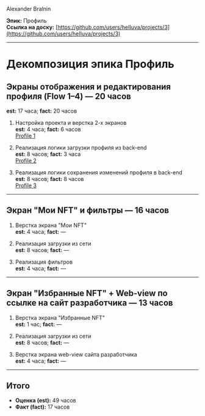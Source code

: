 Alexander Bralnin

**Эпик:** Профиль  
**Ссылка на доску:** [https://github.com/users/heIIuva/projects/3](https://github.com/users/heIIuva/projects/3)

---

# Декомпозиция эпика Профиль

## Экраны отображения и редактирования профиля (Flow 1–4) — 20 часов
   **est:** 17 часа; **fact:** 20 часов  

1. Настройка проекта и верстка 2-х экранов  
   **est:** 4 часа; **fact:** 6 часов  
   [Profile 1](https://github.com/heIIuva/FakeNFT/issues/2)

2. Реализация логики загрузки профиля из back-end  
   **est:** 8 часов; **fact:** 3 часа  
   [Profile 2](https://github.com/heIIuva/FakeNFT/issues/1)

3. Реализация логики сохранения изменений профиля в back-end  
   **est:** 8 часов; **fact:** 8 часов  
   [Profile 3](https://github.com/heIIuva/FakeNFT/issues/3)

---

## Экран "Мои NFT" и фильтры — 16 часов

1. Верстка экрана "Мои NFT"  
   **est:** 4 часа; **fact:** —

2. Реализация загрузки из сети  
   **est:** 8 часов; **fact:** —

3. Реализация фильтров  
   **est:** 4 часа; **fact:** —

---

## Экран "Избранные NFT" + Web-view по ссылке на сайт разработчика — 13 часов

1. Верстка экрана "Избранные NFT"  
   **est:** 1 час; **fact:** —

2. Реализация загрузки из сети  
   **est:** 8 часов; **fact:** —

3. Верстка экрана web-view сайта разработчика  
   **est:** 4 часа; **fact:** —

---

## Итого

- **Оценка (est):** 49 часов  
- **Факт (fact):** 17 часов
